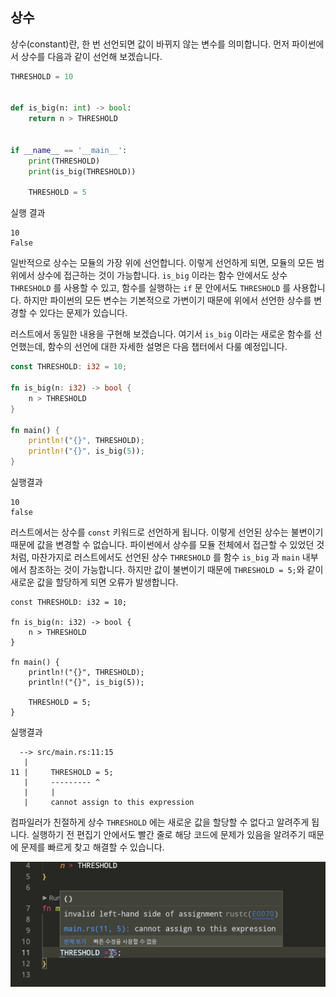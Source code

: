 ## 상수

상수(constant)란, 한 번 선언되면 값이 바뀌지 않는 변수를 의미합니다. 먼저 파이썬에서 상수를 다음과 같이 선언해 보겠습니다.

```python
THRESHOLD = 10


def is_big(n: int) -> bool:
    return n > THRESHOLD


if __name__ == '__main__':
    print(THRESHOLD)
    print(is_big(THRESHOLD))

    THRESHOLD = 5

```

실행 결과

```
10
False

```

일반적으로 상수는 모듈의 가장 위에 선언합니다. 이렇게 선언하게 되면, 모듈의 모든 범위에서 상수에 접근하는 것이 가능합니다. `is_big` 이라는 함수 안에서도 상수 `THRESHOLD` 를 사용할 수 있고, 함수를 실행하는 `if` 문 안에서도 `THRESHOLD` 를 사용합니다. 하지만 파이썬의 모든 변수는 기본적으로 가변이기 때문에 위에서 선언한 상수를 변경할 수 있다는 문제가 있습니다.

러스트에서 동일한 내용을 구현해 보겠습니다. 여기서 `is_big` 이라는 새로운 함수를 선언했는데, 함수의 선언에 대한 자세한 설명은 다음 챕터에서 다룰 예정입니다.

```rust
const THRESHOLD: i32 = 10;

fn is_big(n: i32) -> bool {
    n > THRESHOLD
}

fn main() {
    println!("{}", THRESHOLD);
    println!("{}", is_big(5));
}

```

실행결과

```
10
false
```



러스트에서는 상수를 `const` 키워드로 선언하게 됩니다. 이렇게 선언된 상수는 불변이기 때문에 값을 변경할 수 없습니다. 파이썬에서 상수를 모듈 전체에서 접근할 수 있었던 것처럼, 마찬가지로 러스트에서도 선언된 상수 `THRESHOLD` 를 함수 `is_big` 과 `main` 내부에서 참조하는 것이 가능합니다. 하지만 값이 불변이기 때문에 `THRESHOLD = 5;`와 같이 새로운 값을 할당하게 되면 오류가 발생합니다. 

```rust,ignore
const THRESHOLD: i32 = 10;

fn is_big(n: i32) -> bool {
    n > THRESHOLD
}

fn main() {
    println!("{}", THRESHOLD);
    println!("{}", is_big(5));

    THRESHOLD = 5;
}

```

실행결과

```
  --> src/main.rs:11:15
   |
11 |     THRESHOLD = 5;
   |     --------- ^
   |     |
   |     cannot assign to this expression
```

컴파일러가 친절하게 상수 `THRESHOLD` 에는 새로운 값을 할당할 수 없다고 알려주게 됩니다. 실행하기 전 편집기 안에서도 빨간 줄로 해당 코드에 문제가 있음을 알려주기 때문에 문제를 빠르게 찾고 해결할 수 있습니다.

![ch02-4.png](assets/ch02-4.png)